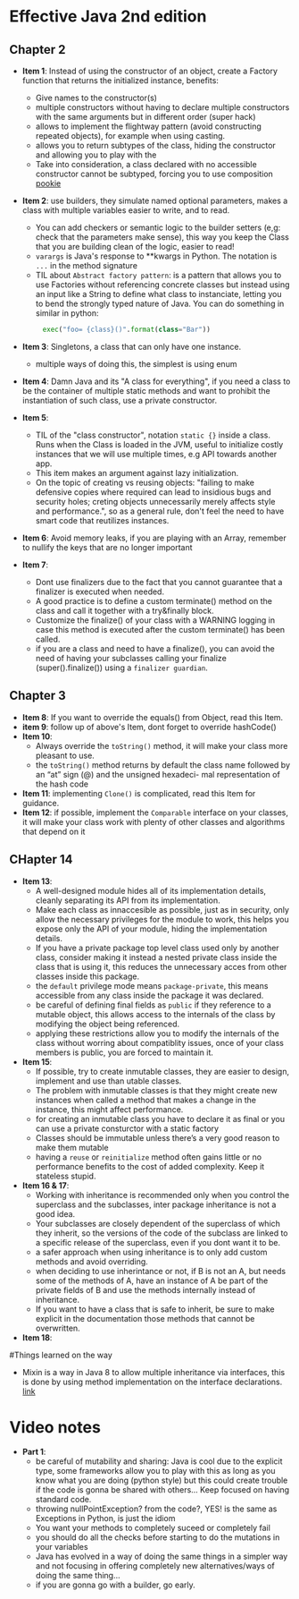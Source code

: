 # Effective Java 2nd edition
## Chapter 2

* **Item 1**: Instead of using the constructor of an object, create a Factory function that returns the initialized instance, benefits:
   * Give names to the constructor(s)
   * multiple constructors without having to declare multiple constructors with the same arguments but in different order (super hack)
   * allows to implement the flightway pattern (avoid constructing repeated objects), for example when using casting.
   * allows you to return subtypes of the class, hiding the constructor and allowing you to play with the 
   * Take into consideration, a class declared with no accessible constructor cannot be subtyped, forcing you to use composition [pookie](#pookie)                
   
* **Item 2**: use builders, they simulate named optional parameters, makes a class with multiple variables easier to write, and to read.
   * You can add checkers or semantic logic to the builder setters (e,g: check that the parameters make sense), this way you keep the Class that you are building clean of the logic, easier to read! 
   * `varargs` is Java's response to **kwargs in Python. The notation is `...` in the method signature
   * TIL about `Abstract factory pattern`:  is a pattern that allows you to use Factories without referencing concrete classes but instead using an input like a String to define what class to instanciate, letting you to bend the strongly typed nature of Java. You can do something in similar in python:   
   ```python
		exec("foo= {class}()".format(class="Bar"))
    ```
* **Item 3**: Singletons, a class that can only have one instance.
  * multiple ways of doing this, the simplest is using enum

* **Item 4**: Damn Java and its "A class for everything", if you need a class to be the container of multiple static methods and want to prohibit the instantiation of such class, use a private constructor.
*  **Item 5**: 
   * TIL of the "class constructor", notation `static {}` inside a class. Runs when the Class is loaded in the JVM, useful to initialize costly instances that we will use multiple times, e.g API towards another app.
   * This item makes an argument against lazy initialization.
   * On the topic of creating vs reusing objects: "failing to make defensive copies where required can lead to insidious bugs and security holes; creting objects unnecessarily merely affects style and performance.", so as a general rule, don't feel the need to have smart code that reutilizes instances.
*  **Item 6**: Avoid memory leaks, if you are playing with an Array, remember to nullify the keys that are no longer important
*  **Item 7**: 
	*  Dont use finalizers due to the fact that you cannot guarantee that a finalizer is executed when needed.
	* A good practice is to define a custom terminate() method on the class and call it together with a try&finally block. 
	* Customize the finalize() of your class with a WARNING logging in case this method is executed after the custom terminate() has been called.
	* if you are a class and need to have a finalize(), you can avoid the need of having your subclasses calling your finalize (super().finalize()) using a `finalizer guardian`.
	
## Chapter 3
* **Item 8**: If you want to override the equals() from Object, read this Item.
* **item 9**: follow up of above's Item, dont forget to override hashCode()
* **Item 10**: 
	* Always override the `toString()` method, it will make your class more pleasant to use.
	* the `toString()` method returns by default the class name followed by an “at” sign (@) and the unsigned hexadeci- mal representation of the hash code 
* **Item 11**: implementing `Clone()` is complicated, read this Item for guidance. 
* **Item 12**: if possible, implement the `Comparable` interface on your classes, it will make your class work with plenty of other classes and algorithms that depend on it

## CHapter 14
* **Item 13**:
   * A well-designed module hides all of its implementation details, cleanly separating its API from its implementation.
   * Make each class as innaccesible as possible, just as in security, only allow the necessary privileges for the module to work, this helps you expose only the API of your module, hiding the implementation details.
   * If you have a private package top level class used only by another class, consider making it instead a nested private class inside the class that is using it, this reduces the unnecessary acces from other classes inside this package.
   * the `default` privilege mode means `package-private`, this means accessible from any class inside the package it was declared.
   * be careful of defining final fields as `public` if they reference to a mutable object, this allows access to the internals of the class by modifying the object being referenced.
   * applying these restrictions allow you to modify the internals of the class without worring about compatiblity issues, once of your class members is public, you are forced to maintain it.
* **Item 15**:
   * If possible, try to create inmutable classes, they are easier to design, implement and use than utable classes. 
   * The problem with inmutable classes is that they might create new instances when called a method that makes a change in the instance, this might affect performance.
   * for creating an inmutable class you have to declare it as final or you can use a private consturctor with a static factory
   * Classes should be immutable unless there’s a very good reason to make them mutable
   * having a `reuse` or `reinitialize` method often gains little or no performance benefits to the cost of added complexity. Keep it stateless stupid. 
* <a name="pookie"></a>**Item 16 & 17**: 
   * Working with inheritance is recommended only when you control the superclass and the subclasses, inter package inheritance is not a good idea.
   * Your subclasses are closely dependent of the superclass of which they inherit, so the versions of the code of the subclass are linked to a specific release of the superclass, even if you dont want it to be.
   * a safer approach when using inheritance is to only add custom methods and avoid overriding.
   * when deciding to use inherintance or not, if B is not an A, but needs some of the methods of A, have an instance of A be part of the private fields of B and use the methods internally instead of inheritance.
   * If you want to have a class that is safe to inherit, be sure to make explicit in the documentation those methods that cannot be overwritten.
* **Item 18**:

#Things learned on the way
* Mixin is a way in Java 8 to allow multiple inheritance via interfaces, this is done by using method implementation on the interface declarations. [link](http://hannesdorfmann.com/android/java-mixins)

   
# Video notes
* **Part 1**:
  * be careful of mutability and sharing: Java is cool due to the explicit type, some frameworks allow you to play with this as long as you know what you are doing (python style) but this could create trouble if the code is gonna be shared with others... Keep focused on having standard code.
  * throwing nullPointException? from the code?, YES! is the same as Exceptions in Python, is just the idiom 
  * You want your methods to completely suceed or completely fail
  * you should do all the checks before starting to do the mutations in your variables
  * Java has evolved in a way of doing the same things in a simpler way and not focusing in offering completely new alternatives/ways of doing the same thing... 
  * if you are gonna go with a builder, go early.